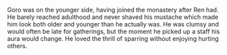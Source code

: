 Goro was on the younger side, having joined the monastery after Ren had. He barely reached adulthood and never shaved his mustache which made him look both older and younger than he actually was. He was clumsy and would often be late for gatherings, but the moment he picked up a staff his aura would change. He loved the thrill of sparring without enjoying hurting others.